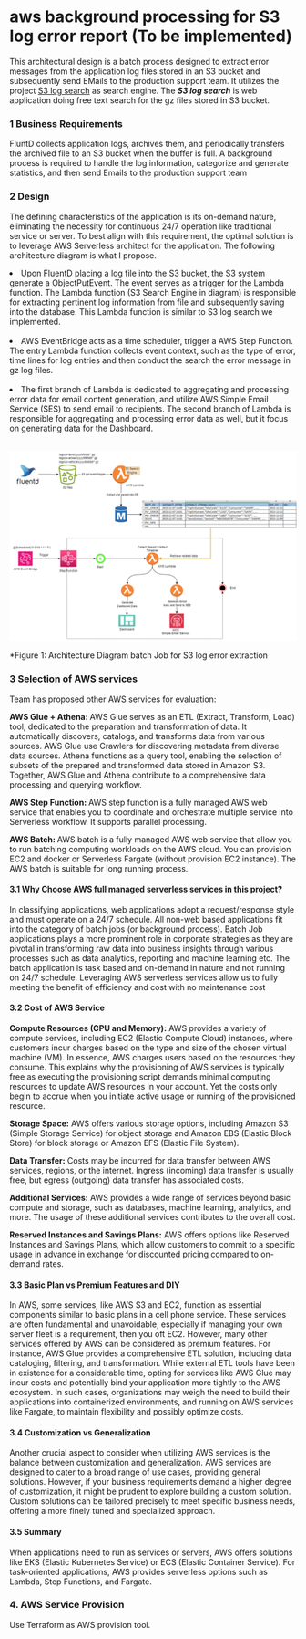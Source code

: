 # aws background processing for S3 log error report  (To be implemented)

This architectural design is a batch process designed to extract error messages from the application log files stored in an S3 bucket and subsequently send EMails to the production support team. It utilizes the project [S3 log search](https://github.com/github4daniel/s3logSearch) as search engine. The <B> <I>S3 log search</B></I> is web application doing free text search for the gz files stored in S3 bucket.
  

### 1 Business Requirements

FluntD collects application logs, archives them, and periodically transfers the archived file to an S3 bucket when the buffer is full. A background process is required to handle the log information, categorize and generate statistics, and then send Emails to the production support team

### 2 Design

The defining characteristics of the application is its on-demand nature, eliminating the necessity for continuous 24/7 operation like traditional service or server. To best align with this requirement, the optimal solution is to leverage AWS Serverless architect for the application. The following architecture diagram is what I propose. 

 <li>Upon FluentD placing a log file into the S3 bucket, the S3 system generate a ObjectPutEvent. The event serves as a trigger for the Lambda function. The Lambda function (S3 Search Engine in diagram) is responsible for extracting pertinent log information from file and subsequently saving into the database.  This Lambda function is similar to S3 log search we implemented.
 </li></br>
 <li>
 AWS EventBridge acts as a time scheduler, trigger a AWS Step Function. The entry Lambda function collects event context, such as the type of error, time lines for log entries and then conduct the search the error message in gz log files.
</li></br>
<li>
The first branch of Lambda is dedicated to aggregating and processing error data for email content generation, and utilize AWS Simple Email Service (SES) to send email to recipients.
The second branch of  Lambda is responsible for aggregating and processing error data as well, but it focus on generating data for the Dashboard.
</li></br>

![Step Function](img/awsstepfunction.png)

*Figure 1: Architecture Diagram batch Job for S3 log error extraction

### 3 Selection of AWS services

Team has proposed other AWS services for evaluation:

<p><b>AWS Glue + Athena: </b>
AWS Glue serves as an ETL (Extract, Transform, Load) tool, dedicated to the preparation and transformation of data. It automatically discovers, catalogs, and transforms data from various sources. AWS Glue use Crawlers for discovering metadata from diverse data sources. Athena functions as a query tool, enabling the selection of subsets of the prepared and transformed data stored in Amazon S3. Together, AWS Glue and Athena contribute to a comprehensive data processing and querying workflow.

<p><b>AWS Step Function: </b>
AWS step function is a fully managed AWS web service that enables you to coordinate and orchestrate multiple service into Serverless workflow. It supports parallel processing.

<p><b>AWS Batch: </b>
AWS batch is a fully managed AWS web service that allow you to run batching computing workloads on the AWS cloud.  You can provision EC2 and docker or Serverless Fargate (without provision EC2 instance). The AWS batch is suitable for long running process.  

#### 3.1 Why Choose AWS full managed serverless services in this project?
In classifying applications, web applications adopt a request/response style and must operate on a 24/7 schedule. All non-web based applications fit into the category of batch jobs (or background process).  Batch Job applications plays a more prominent role in corporate strategies as they are pivotal in transforming raw data into business insights through various processes such as data analytics, reporting and machine learning etc.  The batch application is task based and on-demand in nature and not running on 24/7 schedule. Leveraging AWS serverless services allow us to fully meeting the benefit of efficiency and cost with no maintenance cost 

#### 3.2 Cost of AWS Service

<p><b>Compute Resources (CPU and Memory):</b> AWS provides a variety of compute services, including EC2 (Elastic Compute Cloud) instances, where customers incur charges based on the type and size of the chosen virtual machine (VM). In essence, AWS charges users based on the resources they consume. This explains why the provisioning of AWS services is typically free as executing the provisioning script demands minimal computing resources to update AWS resources in your account. Yet the costs only begin to accrue when you initiate active usage or running of the provisioned resource.

<p><b>Storage Space:</b> AWS offers various storage options, including Amazon S3 (Simple Storage Service) for object storage and Amazon EBS (Elastic Block Store) for block storage or Amazon EFS (Elastic File System).

<p><b>Data Transfer:</b> Costs may be incurred for data transfer between AWS services, regions, or the internet. Ingress (incoming) data transfer is usually free, but egress (outgoing) data transfer has associated costs.

<p><b> Additional Services:</b> AWS provides a wide range of services beyond basic compute and storage, such as databases, machine learning, analytics, and more. The usage of these additional services contributes to the overall cost.

<p><b>Reserved Instances and Savings Plans:</b> AWS offers options like Reserved Instances and Savings Plans, which allow customers to commit to a specific usage in advance in exchange for discounted pricing compared to on-demand rates.

#### 3.3 Basic Plan vs Premium Features and DIY
In AWS, some services, like AWS S3 and EC2, function as essential components similar to basic plans in a cell phone service. These services are often fundamental and unavoidable, especially if managing your own server fleet is a requirement, then you oft EC2. However, many other services offered by AWS can be considered as premium features. For instance, AWS Glue provides a comprehensive ETL solution, including data cataloging, filtering, and transformation. While external ETL tools have been in existence for a considerable time, opting for services like AWS Glue may incur costs and potentially bind your application more tightly to the AWS ecosystem. In such cases, organizations may weigh the need to build their applications into containerized environments, and running on AWS services like Fargate, to maintain flexibility and possibly optimize costs.

#### 3.4 Customization vs Generalization
Another crucial aspect to consider when utilizing AWS services is the balance between customization and generalization. AWS services are designed to cater to a broad range of use cases, providing general solutions. However, if your business requirements demand a higher degree of customization, it might be prudent to explore building a custom solution. Custom solutions can be tailored precisely to meet specific business needs, offering a more finely tuned and specialized approach.

#### 3.5 Summary
When applications need to run as services or servers, AWS offers solutions like EKS (Elastic Kubernetes Service) or ECS (Elastic Container Service). For task-oriented applications, AWS provides serverless options such as Lambda, Step Functions, and Fargate.    


### 4. AWS Service Provision
Use Terraform as AWS provision tool.
